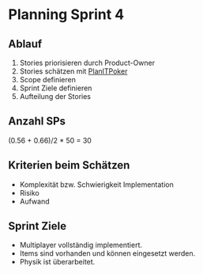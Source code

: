 # Planning Sprint 4

## Ablauf

1. Stories priorisieren durch Product-Owner
2. Stories schätzen mit [PlanITPoker](https://www.planitpoker.com/board/#/room/eb60ffae70d244699e1a1b05f6cb0f51)
3. Scope definieren
4. Sprint Ziele definieren
5. Aufteilung der Stories

## Anzahl SPs

(0.56 + 0.66)/2 \* 50 = 30

## Kriterien beim Schätzen

-   Komplexität bzw. Schwierigkeit Implementation
-   Risiko
-   Aufwand

## Sprint Ziele

-   Multiplayer vollständig implementiert.
-   Items sind vorhanden und können eingesetzt werden.
-   Physik ist überarbeitet.
